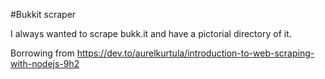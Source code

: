 #Bukkit scraper

I always wanted to scrape bukk.it and have a pictorial directory of it.

Borrowing from https://dev.to/aurelkurtula/introduction-to-web-scraping-with-nodejs-9h2
